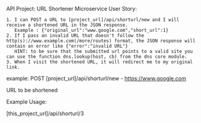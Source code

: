 API Project: URL Shortener Microservice
User Story:

    1. I can POST a URL to [project_url]/api/shorturl/new and I will receive a shortened URL in the JSON response.
       Example : {"original_url":"www.google.com","short_url":1}
    2. If I pass an invalid URL that doesn't follow the http(s)://www.example.com(/more/routes) format, the JSON response will       contain an error like {"error":"invalid URL"}
       HINT: to be sure that the submitted url points to a valid site you can use the function dns.lookup(host, cb) from the dns core module.
    3. When I visit the shortened URL, it will redirect me to my original link.

example: POST [project_url]/api/shorturl/new - https://www.google.com

URL to be shortened

Example Usage:

[this_project_url]/api/shorturl/3 